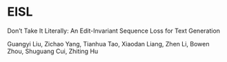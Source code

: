 # EISL
Don’t Take It Literally: An Edit-Invariant Sequence Loss for Text Generation


Guangyi Liu,  Zichao Yang,  Tianhua Tao,  Xiaodan Liang, Zhen Li,  Bowen Zhou,  Shuguang Cui,  Zhiting Hu
